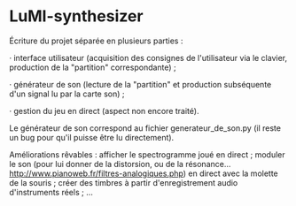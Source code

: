 # LuMI-synthesizer

Écriture du projet séparée en plusieurs parties : 

· interface utilisateur (acquisition des consignes de l'utilisateur via le clavier, production de la "partition" correspondante) ;

· générateur de son (lecture de la "partition" et production subséquente d'un signal lu par la carte son) ;

· gestion du jeu en direct (aspect non encore traité).


Le générateur de son correspond au fichier generateur_de_son.py (il reste un bug pour qu'il puisse être lu directement).


Améliorations rêvables : 
afficher le spectrogramme joué en direct ; 
moduler le son (pour lui donner de la distorsion, ou de la résonance… http://www.pianoweb.fr/filtres-analogiques.php) en direct avec la molette de la souris ; 
créer des timbres à partir d'enregistrement audio d'instruments réels ; 
…

